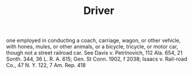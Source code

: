 ---
title: Driver
letter: D
permalink: "/definitions/bld-driver.html"
body: one employed in conducting a coach, carriage, wagon, or other vehicle, with
  hones, mules, or other animals, or a bicycle, tricycle, or motor car, though not
  a street railroad car. See Davis v. Petrlnovich, 112 Ala. 654, 21 Sonth. 344, 36
  L. R. A. 615; Gen. St Conn. 1902, f 2038; Isaacs v. Rail-road Co., 47 N. Y. 122,
  7 Am. Rep. 418
published_at: '2018-07-07'
source: Black's Law Dictionary 2nd Ed (1910)
layout: post
---